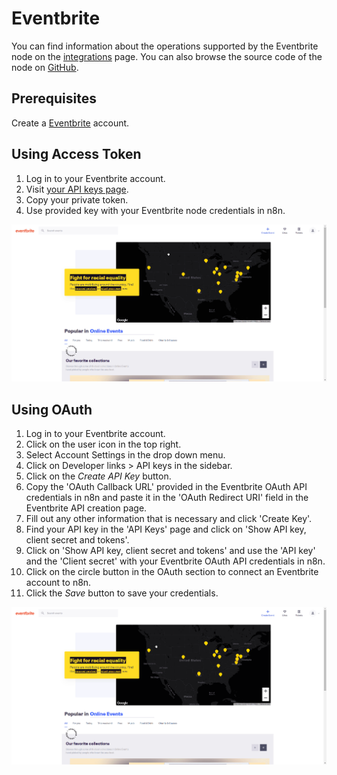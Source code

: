 # Eventbrite

You can find information about the operations supported by the Eventbrite node on the [integrations](https://n8n.io/integrations/n8n-nodes-base.eventbriteTrigger) page. You can also browse the source code of the node on [GitHub](https://github.com/n8n-io/n8n/tree/master/packages/nodes-base/nodes/Eventbrite).

## Prerequisites

Create a [Eventbrite](https://www.eventbrite.com/) account.

## Using Access Token

1. Log in to your Eventbrite account.
2. Visit [your API keys page](https://www.eventbrite.com/platform/api-keys).
3. Copy your private token.
4. Use provided key with your Eventbrite node credentials in n8n.

![Getting Eventbrite credentials](./using-access-token.gif)

## Using OAuth

1. Log in to your Eventbrite account.
2. Click on the user icon in the top right.
3. Select Account Settings in the drop down menu.
4. Click on Developer links > API keys in the sidebar.
5. Click on the *Create API Key* button.
6. Copy the 'OAuth Callback URL' provided in the Eventbrite OAuth API credentials in n8n and paste it in the 'OAuth Redirect URI' field in the Eventbrite API creation page.
7. Fill out any other information that is necessary and click 'Create Key'.
8. Find your API key in the 'API Keys' page and click on 'Show API key, client secret and tokens'.
9. Click on 'Show API key, client secret and tokens' and use the 'API key' and the 'Client secret' with your Eventbrite OAuth API credentials in n8n.
10. Click on the circle button in the OAuth section to connect an Eventbrite account to n8n.
11. Click the *Save* button to save your credentials.

![Getting Eventbrite OAuth credentials](./using-oauth.gif)
